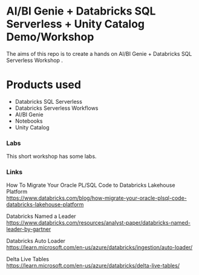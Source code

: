 # AI/BI Genie + Databricks SQL Serverless + Unity Catalog Demo/Workshop 
The aims of this repo is to create a hands on AI/BI Genie + Databricks SQL Serverless Workshop .

# Products used
- Databricks SQL Serverless
- Databricks Serverless Workflows
- AI/BI Genie
- Notebooks
- Unity Catalog 

### Labs 
This short workshop has some labs.

### Links

How To Migrate Your Oracle PL/SQL Code to Databricks Lakehouse Platform<BR>
https://www.databricks.com/blog/how-migrate-your-oracle-plsql-code-databricks-lakehouse-platform<BR>

Databricks Named a Leader<BR>
https://www.databricks.com/resources/analyst-paper/databricks-named-leader-by-gartner<BR>

Databricks Auto Loader<BR>
https://learn.microsoft.com/en-us/azure/databricks/ingestion/auto-loader/<BR>

Delta Live Tables<BR>
https://learn.microsoft.com/en-us/azure/databricks/delta-live-tables/<BR>
